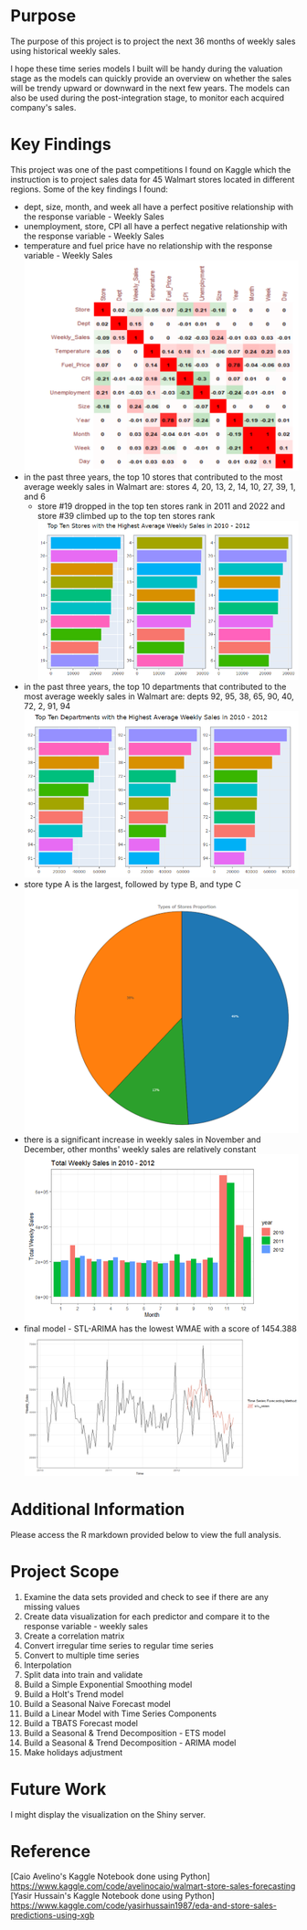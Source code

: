 # Purpose

The purpose of this project is to project the next 36 months of weekly sales using historical weekly sales.

I hope these time series models I built will be handy during the valuation stage as the models can quickly provide an overview on whether the sales will be trendy upward or downward in the next few years. The models can also be used during the post-integration stage, to monitor each acquired company's sales. 

# Key Findings

This project was one of the past competitions I found on Kaggle which the instruction is to project sales data for 45 Walmart stores located in different regions. Some of the key findings I found:

- dept, size, month, and week all have a perfect positive relationship with the response variable - Weekly Sales 
- unemployment,  store, CPI all have a perfect negative relationship with the response variable - Weekly Sales 
- temperature and fuel price have no relationship with the response variable - Weekly Sales
![correlation matrix](https://github.com/qinggao68/Project-2-Sales-Forecasting/blob/main/correlation_matrix.PNG)
- in the past three years, the top 10 stores that contributed to the most average weekly sales in Walmart are: stores 4, 20, 13, 2, 14, 10, 27, 39, 1, and 6
  - store #19 dropped in the top ten stores rank in 2011 and 2022 and store #39 climbed up to the top ten stores rank 
![top ten stores in avg wkly sales](https://github.com/qinggao68/Project-2-Sales-Forecasting/blob/main/Top_Ten_Stores_with_Highest_avg_Weekly_Sales_2010_2012.PNG)
- in the past three years, the top 10 departments that contributed to the most average weekly sales in Walmart are: depts 92, 95, 38, 65, 90, 40, 72, 2, 91, 94 
![top ten depts in avg wkly sales](https://github.com/qinggao68/Project-2-Sales-Forecasting/blob/main/Top_Ten_Departs_with_highest_avg_weekly_sales_2010_2012.PNG)
- store type A is the largest, followed by type B, and type C
![stores types proportion](https://github.com/qinggao68/Project-2-Sales-Forecasting/blob/main/types_of_stores_proportion.PNG)
- there is a significant increase in weekly sales in November and December, other months' weekly sales are relatively constant 
![wkly sales in 2010 to 2012](https://github.com/qinggao68/Project-2-Sales-Forecasting/blob/main/total_weekly_sales_in_2010_2012.PNG)
- final model - STL-ARIMA has the lowest WMAE with a score of 1454.388  
![final model - STL ARIMA](https://github.com/qinggao68/Project-2-Sales-Forecasting/blob/main/stl_arima_result.PNG)

# Additional Information 
Please access the R markdown provided below to view the full analysis.   

# Project Scope 
1. Examine the data sets provided and check to see if there are any missing values 
2. Create data visualization for each predictor and compare it to the response variable - weekly sales 
3. Create a correlation matrix 
4. Convert irregular time series to regular time series 
5. Convert to multiple time series 
6. Interpolation 
7. Split data into train and validate 
8. Build a Simple Exponential Smoothing model 
9. Build a Holt's Trend model 
10. Build a Seasonal Naive Forecast model 
11. Build a Linear Model with Time Series Components 
12. Build a TBATS Forecast model 
13. Build a Seasonal & Trend Decomposition - ETS model 
14. Build a Seasonal & Trend Decomposition - ARIMA model 
15. Make holidays adjustment

# Future Work 
I might display the visualization on the Shiny server. 

# Reference
[Caio Avelino's Kaggle Notebook done using Python] https://www.kaggle.com/code/avelinocaio/walmart-store-sales-forecasting
[Yasir Hussain's Kaggle Notebook done using Python] 
https://www.kaggle.com/code/yasirhussain1987/eda-and-store-sales-predictions-using-xgb
